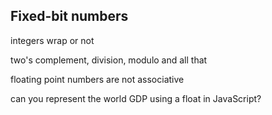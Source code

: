 ## Fixed-bit numbers


integers wrap or not

two's complement, division, modulo and all that

floating point numbers are not associative

can you represent the world GDP using a float in JavaScript?